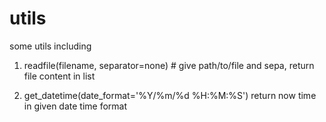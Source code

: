 # utils
some utils including
1. readfile(filename, separator=none)  # give path/to/file and sepa, return file content in list

2. get_datetime(date_format='%Y/%m/%d %H:%M:%S')  return now time in given date time format
